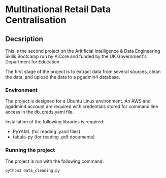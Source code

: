 # Multinational Retail Data Centralisation

## Decsription

This is the second project on the Aritificial Intelligence & Data Engineering Skills Bootcamp run by AiCore and funded by the UK Government's Department for Education.

The first stage of the project is to extract data from several sources, clean the data, and upload the data to a pgadmin4 database.

### Environment
The project is designed for a Ubuntu Linux environment. An AWS and pgadmin4 account are required with credentials stored for command line access in the db_creds.yaml file.

Installation of the following libraries is required:
- PyYAML (for reading .yaml files)
- tabula-py (for reading .pdf documents)

### Running the project
The project is run with the following command:
```
python3 data_cleaning.py
```

